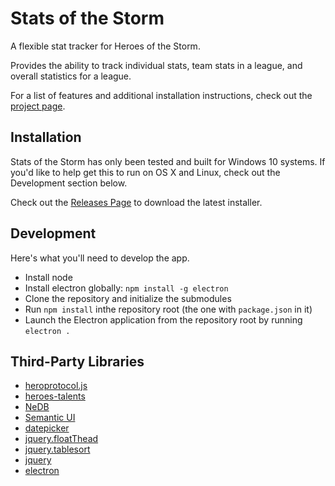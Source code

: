 # Stats of the Storm

A flexible stat tracker for Heroes of the Storm.

Provides the ability to track individual stats, team stats in a league, and overall statistics
for a league.

For a list of features and additional installation instructions, check out the [project page](https://ebshimizu.github.io/stats-of-the-storm/).

## Installation
Stats of the Storm has only been tested and built for Windows 10 systems.
If you'd like to help get this to run on OS X and Linux, check out the Development section below.

Check out the [Releases Page](https://github.com/ebshimizu/hots-analysis/releases) to download the latest installer.

## Development
Here's what you'll need to develop the app.

* Install node
* Install electron globally: `npm install -g electron`
* Clone the repository and initialize the submodules
* Run `npm install` inthe repository root (the one with `package.json` in it)
* Launch the Electron application from the repository root by running `electron .`

## Third-Party Libraries
* [heroprotocol.js](https://github.com/nydus/heroprotocol)
* [heroes-talents](https://github.com/heroespatchnotes/heroes-talents)
* [NeDB](https://github.com/louischatriot/nedb)
* [Semantic UI](https://semantic-ui.com/)
* [datepicker](https://github.com/fengyuanchen/datepicker)
* [jquery.floatThead](https://github.com/mkoryak/floatThead)
* [jquery.tablesort](https://github.com/kylefox/jquery-tablesort)
* [jquery](https://jquery.com/)
* [electron](https://electronjs.org/)